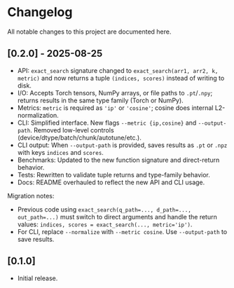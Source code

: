 # Changelog

All notable changes to this project are documented here.

## [0.2.0] - 2025-08-25

- API: `exact_search` signature changed to `exact_search(arr1, arr2, k, metric)` and now returns a tuple `(indices, scores)` instead of writing to disk.
- I/O: Accepts Torch tensors, NumPy arrays, or file paths to `.pt`/`.npy`; returns results in the same type family (Torch or NumPy).
- Metrics: `metric` is required as `'ip'` or `'cosine'`; cosine does internal L2-normalization.
- CLI: Simplified interface. New flags `--metric {ip,cosine}` and `--output-path`. Removed low-level controls (device/dtype/batch/chunk/autotune/etc.).
- CLI output: When `--output-path` is provided, saves results as `.pt` or `.npz` with keys `indices` and `scores`.
- Benchmarks: Updated to the new function signature and direct-return behavior.
- Tests: Rewritten to validate tuple returns and type-family behavior.
- Docs: README overhauled to reflect the new API and CLI usage.

Migration notes:
- Previous code using `exact_search(q_path=..., d_path=..., out_path=...)` must switch to direct arguments and handle the return values: `indices, scores = exact_search(..., metric='ip')`.
- For CLI, replace `--normalize` with `--metric cosine`. Use `--output-path` to save results.

## [0.1.0]

- Initial release.
